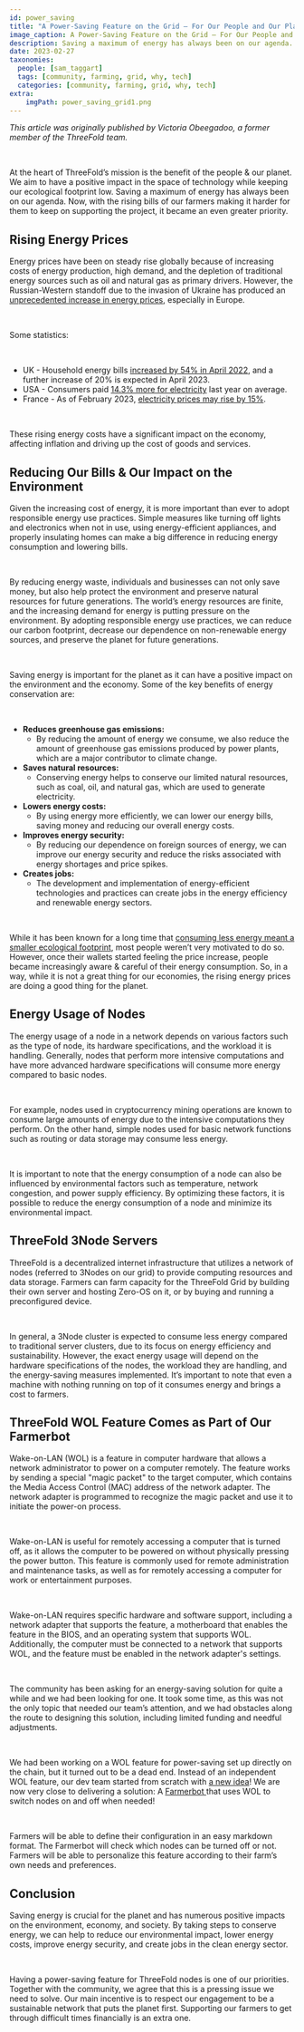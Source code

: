 ```yaml
---
id: power_saving
title: "A Power-Saving Feature on the Grid – For Our People and Our Planet"
image_caption: A Power-Saving Feature on the Grid – For Our People and Our Planet
description: Saving a maximum of energy has always been on our agenda. Now, with the rising bills of our farmers making it harder for them to keep on supporting the project, it became an even greater priority.  
date: 2023-02-27
taxonomies:
  people: [sam_taggart]
  tags: [community, farming, grid, why, tech]
  categories: [community, farming, grid, why, tech]
extra:
    imgPath: power_saving_grid1.png
---
```


*This article was originally published by Victoria Obeegadoo, a former member of the ThreeFold team.*

<br>

At the heart of ThreeFold’s mission is the benefit of the people & our planet. We aim to have a positive impact in the space of technology while keeping our ecological footprint low. Saving a maximum of energy has always been on our agenda. Now, with the rising bills of our farmers making it harder for them to keep on supporting the project, it became an even greater priority.  

## Rising Energy Prices 

Energy prices have been on steady rise globally because of increasing costs of energy production, high demand, and the depletion of traditional energy sources such as oil and natural gas as primary drivers. However, the Russian-Western standoff due to the invasion of Ukraine has produced an [unprecedented increase in energy prices](https://cepr.org/voxeu/columns/impact-war-ukraine-energy-prices-consequences-firms-financial-performance), especially in Europe. 

<br/>

Some statistics:

<br>

* UK - Household energy bills [increased by 54% in April 2022](https://commonslibrary.parliament.uk/research-briefings/cbp-9491/), and a further increase of 20% is expected in April 2023.
* USA - Consumers paid [14.3% more for electricity](https://www.google.com/url?sa=t&rct=j&q=&esrc=s&source=web&cd=&cad=rja&uact=8&ved=2ahUKEwjHt5D4t-_8AhUxUKQEHcUxCXcQFnoECA8QAw&url=https%3A%2F%2Fwww.utilitydive.com%2Fnews%2Felectricity-prices-inflation-consumer-price-index%2F640656%2F&usg=AOvVaw1dL-3vVXBjEqA0wklxlmUt) last year on average.
* France - As of February 2023, [electricity prices may rise by 15%](https://www.thelocal.fr/20220914/french-pm-to-present-measures-to-limit-energy-bills-in-2023/).

<br/>

These rising energy costs have a significant impact on the economy, affecting inflation and driving up the cost of goods and services.

## Reducing Our Bills & Our Impact on the Environment

Given the increasing cost of energy, it is more important than ever to adopt responsible energy use practices. Simple measures like turning off lights and electronics when not in use, using energy-efficient appliances, and properly insulating homes can make a big difference in reducing energy consumption and lowering bills. 

<br/>

By reducing energy waste, individuals and businesses can not only save money, but also help protect the environment and preserve natural resources for future generations. The world’s energy resources are finite, and the increasing demand for energy is putting pressure on the environment. By adopting responsible energy use practices, we can reduce our carbon footprint, decrease our dependence on non-renewable energy sources, and preserve the planet for future generations.

<br/>

Saving energy is important for the planet as it can have a positive impact on the environment and the economy. Some of the key benefits of energy conservation are:

<br/>

* **Reduces greenhouse gas emissions:** 
    * By reducing the amount of energy we consume, we also reduce the amount of greenhouse gas emissions produced by power plants, which are a major contributor to climate change.
* **Saves natural resources:** 
    * Conserving energy helps to conserve our limited natural resources, such as coal, oil, and natural gas, which are used to generate electricity.
* **Lowers energy costs:** 
    * By using energy more efficiently, we can lower our energy bills, saving money and reducing our overall energy costs.
* **Improves energy security:** 
    * By reducing our dependence on foreign sources of energy, we can improve our energy security and reduce the risks associated with energy shortages and price spikes.
* **Creates jobs:** 
    * The development and implementation of energy-efficient technologies and practices can create jobs in the energy efficiency and renewable energy sectors.

<br/>

While it has been known for a long time that [consuming less energy meant a smaller ecological footprint](https://www.saveonenergy.com/green-energy/save-energy-go-green/), most people weren’t very motivated to do so. However, once their wallets started feeling the price increase, people became increasingly aware & careful of their energy consumption. So, in a way, while it is not a great thing for our economies, the rising energy prices are doing a good thing for the planet. 

## Energy Usage of Nodes

The energy usage of a node in a network depends on various factors such as the type of node, its hardware specifications, and the workload it is handling. Generally, nodes that perform more intensive computations and have more advanced hardware specifications will consume more energy compared to basic nodes.

<br/>

For example, nodes used in cryptocurrency mining operations are known to consume large amounts of energy due to the intensive computations they perform. On the other hand, simple nodes used for basic network functions such as routing or data storage may consume less energy.

<br/>

It is important to note that the energy consumption of a node can also be influenced by environmental factors such as temperature, network congestion, and power supply efficiency. By optimizing these factors, it is possible to reduce the energy consumption of a node and minimize its environmental impact.

## ThreeFold 3Node Servers

ThreeFold is a decentralized internet infrastructure that utilizes a network of nodes (referred to 3Nodes on our grid) to provide computing resources and data storage. Farmers can farm capacity for the ThreeFold Grid by building their own server and hosting Zero-OS on it, or by buying and running a preconfigured device. 

<br/>

In general, a 3Node cluster is expected to consume less energy compared to traditional server clusters, due to its focus on energy efficiency and sustainability. However, the exact energy usage will depend on the hardware specifications of the nodes, the workload they are handling, and the energy-saving measures implemented. It’s important to note that even a machine with nothing running on top of it consumes energy and brings a cost to farmers.

## ThreeFold WOL Feature Comes as Part of Our Farmerbot

Wake-on-LAN (WOL) is a feature in computer hardware that allows a network administrator to power on a computer remotely. The feature works by sending a special "magic packet" to the target computer, which contains the Media Access Control (MAC) address of the network adapter. The network adapter is programmed to recognize the magic packet and use it to initiate the power-on process.

<br/>

Wake-on-LAN is useful for remotely accessing a computer that is turned off, as it allows the computer to be powered on without physically pressing the power button. This feature is commonly used for remote administration and maintenance tasks, as well as for remotely accessing a computer for work or entertainment purposes.

<br/>

Wake-on-LAN requires specific hardware and software support, including a network adapter that supports the feature, a motherboard that enables the feature in the BIOS, and an operating system that supports WOL. Additionally, the computer must be connected to a network that supports WOL, and the feature must be enabled in the network adapter's settings.

<br/>

The community has been asking for an energy-saving solution for quite a while and we had been looking for one.  It took some time, as this was not the only topic that needed our team’s attention, and we had obstacles along the route to designing this solution, including limited funding and needful adjustments.
 
<br/>

We had been working on a WOL feature for power-saving set up directly on the chain, but it turned out to be a dead end. Instead of an independent WOL feature, our dev team started from scratch with [a new idea](https://forum.threefold.io/t/tfgrid-power-management-feature-for-3-8-1/3721)! We are now very close to delivering a solution: A [Farmerbot ](https://github.com/threefoldtech/farmerbot/issues/1)that uses WOL to switch nodes on and off when needed! 

<br/>

Farmers will be able to define their configuration in an easy markdown format. The Farmerbot will check which nodes can be turned off or not. Farmers will be able to personalize this feature according to their farm’s own needs and preferences.  

## Conclusion

Saving energy is crucial for the planet and has numerous positive impacts on the environment, economy, and society. By taking steps to conserve energy, we can help to reduce our environmental impact, lower energy costs, improve energy security, and create jobs in the clean energy sector. 

<br/>

Having a power-saving feature for ThreeFold nodes is one of our priorities. Together with the community, we agree that this is a pressing issue we need to solve. Our main incentive is to respect our engagement to be a sustainable network that puts the planet first. Supporting our farmers to get through difficult times financially is an extra one.